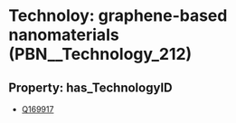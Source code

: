# Technoloy: __graphene-based nanomaterials__ (PBN__Technology_212)

## Property: has_TechnologyID

* [Q169917](Q169917)

